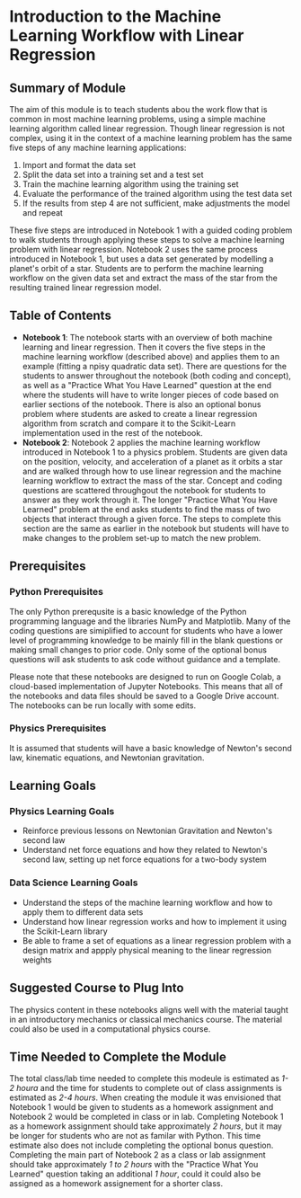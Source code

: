 # Introduction to the Machine Learning Workflow with Linear Regression

## Summary of Module

The aim of this module is to teach students abou the work flow that is common in most machine learning problems, using a simple machine learning algorithm called linear regression.  Though linear regression is not complex, using it in the context of a machine learning problem has the same five steps of any machine learning applications:

1. Import and format the data set
2. Split the data set into a training set and a test set
3. Train the machine learning algorithm using the training set
4. Evaluate the performance of the trained algorithm using the test data set
5. If the results from step 4 are not sufficient, make adjustments the model and repeat

These five steps are introduced in Notebook 1 with a guided coding problem to walk students through applying these steps to solve a machine learning problem with linear regression.  Notebook 2 uses the same process introduced in Notebook 1, but uses a data set generated by modelling a planet's orbit of a star.  Students are to perform the machine learning workflow on the given data set and extract the mass of the star from the resulting trained linear regression model.


## Table of Contents
* **Notebook 1**: The notebook starts with an overview of both machine learning and linear regression.  Then it covers the five steps in the machine learning workflow (described above) and applies them to an example (fitting a npisy quadratic data set).  There are questions for the students to answer throughout the notebook (both coding and concept), as well as a "Practice What You Have Learned" question at the end where the students will have to write longer pieces of code based on earlier sections of the notebook.  There is also an optional bonus problem where students are asked to create a linear regression algorithm from scratch and compare it to the Scikit-Learn implementation used in the rest of the notebook.
* **Notebook 2**: Notebook 2 applies the machine learning workflow introduced in Notebook 1 to a physics problem.  Students are given data on the position, velocity, and acceleration of a planet as it orbits a star and are walked through how to use linear regression and the machine learning workflow to extract the mass of the star.  Concept and coding questions are scattered throughgout the notebook for students to answer as they work through it.  The longer "Practice What You Have Learned" problem at the end asks students to find the mass of two objects that interact through a given force.  The steps to complete this section are the same as earlier in the notebook but students will have to make changes to the problem set-up to match the new problem.

## Prerequisites

### Python Prerequisites
The only Python prerequsite is a basic knowledge of the Python programming language and the libraries NumPy and Matplotlib.  Many of the coding questions are simiplified to account for students who have a lower level of programming knowledge to be mainly fill in the blank questions or making small changes to prior code.  Only some of the optional bonus questions will ask students to ask code without guidance and a template.

Please note that these notebooks are designed to run on Google Colab, a cloud-based implementation of Jupyter Notebooks.  This means that all of the notebooks and data files should be saved to a Google Drive account.  The notebooks can be run locally with some edits.

### Physics Prerequisites
It is assumed that students will have a basic knowledge of Newton's second law, kinematic equations, and Newtonian gravitation.

## Learning Goals

### Physics Learning Goals
 * Reinforce previous lessons on Newtonian Gravitation and Newton's second law
 * Understand net force equations and how they related to Newton's second law, setting up net force equations for a two-body system

### Data Science Learning Goals
* Understand the steps of the machine learning workflow and how to apply them to different data sets
* Understand how linear regression works and how to implement it using the Scikit-Learn library
* Be able to frame a set of equations as a linear regression problem with a design matrix and appply physical meaning to the linear regression weights

## Suggested Course to Plug Into
The physics content in these notebooks aligns well with the material taught in an introductory mechanics or classical mechanics course.  The material could also be used in a computational physics course.

## Time Needed to Complete the Module
The total class/lab time needed to complete this modeule is estimated as _1-2 houra_ and the time for students to complete out of class assignments is estimated as _2-4 hours_. When creating the module it was envisioned that Notebook 1 would be given to students as a homework assignment and Notebook 2 would be completed in class or in lab.  Completing Notebook 1 as a homework assignment should take approximately _2 hours_, but it may be longer for students who are not as familar with Python.  This time estimate also does not include completing the optional bonus question. Completing the main part of Notebook 2 as a class or lab assignment should take approximately _1 to 2 hours_ with the "Practice What You Learned" question taking an additional _1 hour_, could it could also be assigned as a homework assignement for a shorter class.  
